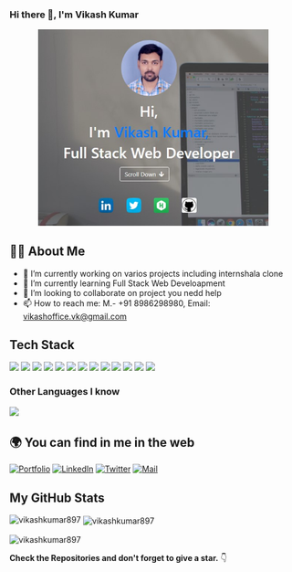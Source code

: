 ### Hi there 👋, I'm Vikash Kumar

<!--
**vikashkumar897/vikashkumar897** is a ✨ _special_ ✨ repository because its `README.md` (this file) appears on your GitHub profile.--->

<p align="center">
  <img src="https://raw.githubusercontent.com/vikashkumar897/vikashkumar897/main/card.jpg" width="80%" title="Intro Card" alt="Intro Card">
</p>

## 🙋‍♂️ About Me

- 🔭 I’m currently working on varios projects including internshala clone
- 🌱 I’m currently learning Full Stack Web Develoapment
- 👯 I’m looking to collaborate on project you nedd help
- 📫 How to reach me: M.- +91 8986298980, Email: vikashoffice.vk@gmail.com

## Tech Stack

<img src = "https://img.shields.io/badge/-HTML5-E34F26?style=flat&logo=html5&logoColor=white"> <img src = "https://img.shields.io/badge/-CSS3-1572B6?style=flat&logo=css3&logoColor=white">
<img src="https://img.shields.io/badge/-Bootstrap-563D7C?style=flat&logo=bootstrap&logoColor=white">
<img src="https://img.shields.io/badge/-JavaScript-eed718?style=flat&logo=javascript&logoColor=ffffff">
<img src="https://img.shields.io/badge/-React-000000?style=flat&logo=react&logoColor=00c8ff">
<img src="https://img.shields.io/badge/-Node.js-3C873A?style=flat&logo=Node.js&logoColor=white">
<img src="https://img.shields.io/badge/-Firebase-FFA611?style=flat&logo=firebase&logoColor=FFFFFF">
<img src="http://img.shields.io/badge/-Amazon%20Web%20Services-4285F4?style=flat&logo=google%20cloud&logoColor=white">
<img src="https://img.shields.io/badge/-Progressive Web Apps-5A0FC8?style=flat">
<img src="http://img.shields.io/badge/-Git-F1502F?style=flat&logo=git&logoColor=FFFFFF">
<img src="http://img.shields.io/badge/-Github-000000?style=flat&logo=github&logoColor=FFFFFF">
<img src="http://img.shields.io/badge/-VS%20Code-007ACC?style=flat&logo=visual%20studio%20code&logoColor=white">
<img src="http://img.shields.io/badge/-Heroku-430098?style=flat&logo=heroku&logoColor=white">

### Other Languages I know

<img src="https://img.shields.io/badge/-Python-black?style=flat&logo=python&logoColor=white">


## 🌍 You can find in me in the web 

[![Portfolio](http://img.shields.io/badge/-Portfolio%20Website-ffffff?style=flat&logo=data%3Aimage%2Fpng%3Bbase64%2CiVBORw0KGgoAAAANSUhEUgAAABAAAAAQCAYAAAAf8%2F9hAAAABHNCSVQICAgIfAhkiAAAAAlwSFlzAAAAdgAAAHYBTnsmCAAAABl0RVh0U29mdHdhcmUAd3d3Lmlua3NjYXBlLm9yZ5vuPBoAAAEYSURBVDiNxdHNK4RRFMfxzzMzhVJeirKwIZKVyG4WY22nrCwoG%2FkHbGYzO%2FkfLKysZSHFgmxtKCJkNTLEyEtZTGPx3KnpaWSS8q3bOffcc37ndC7%2FTYRldKKCdMJ%2Bxwbm8QJ57GMOV5jFaRD5iXyEHZzjCb24D7bYhEAugwOsNpHciCiNa7wlHiYTE%2FSggHEM4CTEsynxMmAME8GfRg6D4f6Kh%2BDf1HdKBTsaio4xhAscYhH96K4Ty2IF64hqAo%2FoQitmsIV2tKCMEs7QFk4ae6jWBEpYwzAy%2BAh%2BIYzfh6nQoBUj2BSUsjjCe5jkUrzUIj7rdvAs%2Fuo7bIu%2F%2BzYTOtaohIQkVew2iC9EWEJHg8dmKP%2By7g%2F5Ahl%2FO9wcY8OAAAAAAElFTkSuQmCC&logoColor=white)][website]
[![LinkedIn](http://img.shields.io/badge/-LinkedIn-0077B5?style=flat&logo=linkedIn&logoColor=white)][linkedin]
[![Twitter](http://img.shields.io/badge/-Twitter-1DA1F2?style=flat&logo=twitter&logoColor=white)][twitter]
[![Mail](https://img.shields.io/badge/-Gmail-D14836?style=flat&logo=gmail&logoColor=white)][mail]


## My GitHub Stats

<p><img align="left" src="https://github-readme-stats.vercel.app/api/top-langs?username=vikashkumar897&show_icons=true&locale=en&layout=compact" alt="vikashkumar897" /></p>

<p>&nbsp;<img align="center" src="https://github-readme-stats.vercel.app/api?username=vikashkumar897&show_icons=true&locale=en" alt="vikashkumar897" /></p>

<p><img align="center" src="https://github-readme-streak-stats.herokuapp.com/?user=vikashkumar897&" alt="vikashkumar897" /></p>

**Check the Repositories and don't forget to give a star.** 👇


[website]: https://vikash-port.netlify.app/
[mail]: mailto:vikashoffice.vk@gmail.com
[twitter]: https://twitter.com/VikashofficeVk
[linkedin]: https://www.linkedin.com/in/vikash-kumar-048363163/
